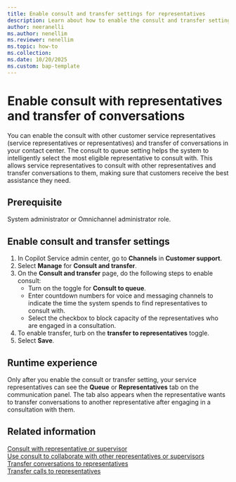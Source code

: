 ```yaml
---
title: Enable consult and transfer settings for representatives
description: Learn about how to enable the consult and transfer settings for conversations so that representatives can efficiently select a supervisor or another representative to consult with or transfer the conversation in Dynamics 365 Contact Center and Customer Service.
author: neeranelli
ms.author: nenellim
ms.reviewer: nenellim
ms.topic: how-to 
ms.collection:
ms.date: 10/20/2025
ms.custom: bap-template
---
```


# Enable consult with representatives and transfer of conversations

You can enable the consult with other customer service representatives (service representatives or representatives) and transfer of conversations in your contact center. The consult to queue setting helps the system to intelligently select the most eligible representative to consult with. This allows service representatives to consult with other representatives and transfer conversations to them, making sure that customers receive the best assistance they need.

## Prerequisite

System administrator or Omnichannel administrator role.

## Enable consult and transfer settings

1. In Copilot Service admin center, go to **Channels** in **Customer support**.
1. Select **Manage** for **Consult and transfer**.
1. On the **Consult and transfer** page, do the following steps to enable consult:
   - Turn on the toggle for **Consult to queue**.
   - Enter countdown numbers for voice and messaging channels to indicate the time the system spends to find representatives to consult with.
   - Select the checkbox to block capacity of the representatives who are engaged in a consultation.
1. To enable transfer, turb on the **transfer to representatives** toggle.
1. Select **Save**.

## Runtime experience

Only after you enable the consult or transfer setting, your service representatives can see the **Queue** or **Representatives** tab on the communication panel. The tab also appears when the representative wants to transfer conversations to another representative after engaging in a consultation with them.

## Related information

[Consult with representative or supervisor](../use/oc-conversation-control.md#consult-with-representative-or-supervisor)  
[Use consult to collaborate with other representatives or supervisors](../use/voice-channel-transfer-consult.md#use-consult-to-collaborate-with-other-representatives-or-supervisors)  
[Transfer conversations to representatives](../use/oc-conversation-control.md#transfer-conversations)  
[Transfer calls to representatives](../use/voice-channel-transfer-consult.md#transfer-calls)